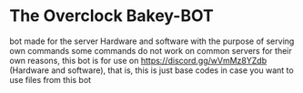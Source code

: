 # The Overclock Bakey-BOT
bot made for the server Hardware and software with the purpose of serving own commands
some commands do not work on common servers for their own reasons, this bot is for use on https://discord.gg/wVmMz8YZdb (Hardware and software), that is, this is just base codes in case you want to use files from this bot
